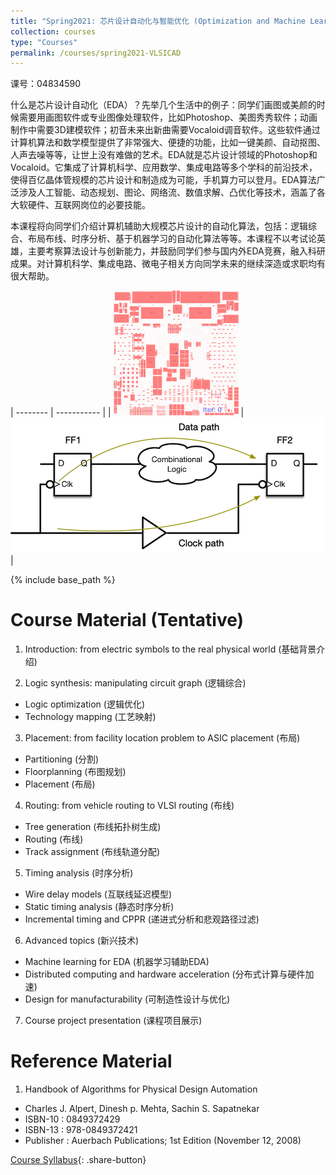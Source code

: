 ```yaml
---
title: "Spring2021: 芯片设计自动化与智能优化 (Optimization and Machine Learning in VLSI Design Automation)"
collection: courses
type: "Courses"
permalink: /courses/spring2021-VLSICAD
---
```


课号：04834590

什么是芯片设计自动化（EDA）？先举几个生活中的例子：同学们画图或美颜的时候需要用画图软件或专业图像处理软件，比如Photoshop、美图秀秀软件；动画制作中需要3D建模软件；初音未来出新曲需要Vocaloid调音软件。这些软件通过计算机算法和数学模型提供了非常强大、便捷的功能，比如一键美颜、自动抠图、人声去噪等等，让世上没有难做的艺术。EDA就是芯片设计领域的Photoshop和Vocaloid。它集成了计算机科学、应用数学、集成电路等多个学科的前沿技术，使得百亿晶体管规模的芯片设计和制造成为可能，手机算力可以登月。EDA算法广泛涉及人工智能、动态规划、图论、网络流、数值求解、凸优化等技术，涵盖了各大软硬件、互联网岗位的必要技能。

本课程将向同学们介绍计算机辅助大规模芯片设计的自动化算法，包括：逻辑综合、布局布线、时序分析、基于机器学习的自动化算法等等。本课程不以考试论英雄，主要考察算法设计与创新能力，并鼓励同学们参与国内外EDA竞赛，融入科研成果。对计算机科学、集成电路、微电子相关方向同学未来的继续深造或求职均有很大帮助。

| -------- | ----------- | 
| ![DREAMPlace](/images/bigblue4-nofiller_SLD.gif) | ![Sequential circuit](/images/sequential.png) |

{% include base_path %}

Course Material (Tentative)
======

1. Introduction: from electric symbols to the real physical world (基础背景介绍)

2. Logic synthesis: manipulating circuit graph (逻辑综合)
  -	Logic optimization (逻辑优化)
  -	Technology mapping (工艺映射)

3. Placement: from facility location problem to ASIC placement (布局)
  - Partitioning (分割)
  - Floorplanning (布图规划)
  - Placement (布局)

4. Routing: from vehicle routing to VLSI routing (布线)
  - Tree generation (布线拓扑树生成)
  - Routing (布线)
  - Track assignment (布线轨道分配)

5. Timing analysis (时序分析)
  - Wire delay models (互联线延迟模型)
  - Static timing analysis (静态时序分析)
  - Incremental timing and CPPR (递进式分析和悲观路径过滤)

6. Advanced topics (新兴技术)
  - Machine learning for EDA (机器学习辅助EDA)
  - Distributed computing and hardware acceleration (分布式计算与硬件加速)
  - Design for manufacturability (可制造性设计与优化)

7. Course project presentation (课程项目展示)

Reference Material
======

1. Handbook of Algorithms for Physical Design Automation
  - Charles J. Alpert, Dinesh p. Mehta, Sachin S. Sapatnekar
  -	ISBN-10 : 0849372429
  -	ISBN-13 : 978-0849372421
  -	Publisher : Auerbach Publications; 1st Edition (November 12, 2008)

[Course Syllabus](/courses/spring2021-VLSICAD/syllabus.pdf){: .share-button}
